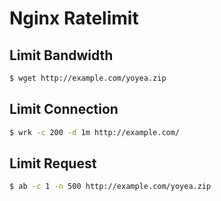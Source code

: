 # Nginx Ratelimit

## Limit Bandwidth

```bash
$ wget http://example.com/yoyea.zip
```

## Limit Connection

```bash
$ wrk -c 200 -d 1m http://example.com/
```

## Limit Request

```bash
$ ab -c 1 -n 500 http://example.com/yoyea.zip
```
